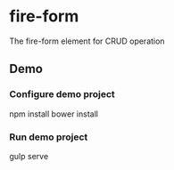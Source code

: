 # fire-form
The fire-form element for CRUD operation

## Demo

### Configure demo project
npm install
bower install

### Run demo project
gulp serve
